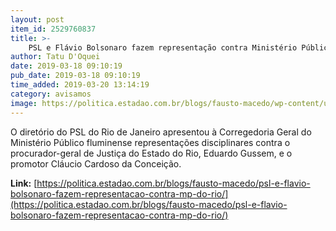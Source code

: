 ```yaml
---
layout: post
item_id: 2529760837
title: >-
    PSL e Flávio Bolsonaro fazem representação contra Ministério Público do Rio
author: Tatu D'Oquei
date: 2019-03-18 09:10:19
pub_date: 2019-03-18 09:10:19
time_added: 2019-03-20 13:14:19
category: avisamos
image: https://politica.estadao.com.br/blogs/fausto-macedo/wp-content/uploads/sites/41/2019/03/flavio-bolsonaro-dida-sampaio.jpg
---
```


O diretório do PSL do Rio de Janeiro apresentou à Corregedoria Geral do Ministério Público fluminense representações disciplinares contra o procurador-geral de Justiça do Estado do Rio, Eduardo Gussem, e o promotor Cláucio Cardoso da Conceição.

**Link:** [https://politica.estadao.com.br/blogs/fausto-macedo/psl-e-flavio-bolsonaro-fazem-representacao-contra-mp-do-rio/](https://politica.estadao.com.br/blogs/fausto-macedo/psl-e-flavio-bolsonaro-fazem-representacao-contra-mp-do-rio/)

